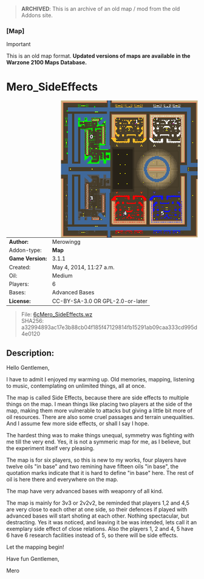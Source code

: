 > **ARCHIVED**: This is an archive of an old map / mod from the old Addons site.

### [Map]

> [!IMPORTANT]
> This is an old map format. **Updated versions of maps are available in the Warzone 2100 Maps Database.**

# Mero_SideEffects

<img src="./preview.jpg" align="right" />

| | |
| - | - |
| __Author:__ | Merowingg |
| Addon-type: | __Map__ |
| __Game Version:__ | 3.1.1 |
| Created: | May 4, 2014, 11:27 a.m. |
| Oil: | Medium |
| Players: | 6 |
| Bases: | Advanced Bases |
| __License:__ | CC-BY-SA-3.0 OR GPL-2.0-or-later |

> File: [6cMero_SideEffects.wz](https://github.com/Warzone2100/old-addons-site/raw/main/assets/265/6cMero_SideEffects.wz)  
> SHA256: a32994893ac17e3b88cb04f185f47129814fb15291ab09caa333cd995d4e0120

## Description:

Hello Gentlemen,

I have to admit I enjoyed my warming up. Old memories, mapping, listening to music, contemplating on unlimited things, all at once.

The map is called Side Effects, because there are side effects to multiple things on the map. I mean things like placing two players at the side of the map, making them more vulnerable to attacks but giving a little bit more of oil resources. There are also some cruel passages and terrain unequalities. And I assume few more side effects, or shall I say I hope.

The hardest thing was to make things unequal, symmetry was fighting with me till the very end. Yes, it is not a symmeric map for me, as I believe, but the experiment itself very pleasing.

The map is for six players, so this is new to my works, four players have twelve oils "in base" and two remining have fifteen oils "in base", the quotation marks indicate that it is hard to define "in base" here. The rest of oil is here there and everywhere on the map.

The map have very advanced bases with weaponry of all kind.

The map is mainly for 3v3 or 2v2v2, be reminded that players 1,2 and 4,5 are very close to each other at one side, so their defences if played with advanced bases will start shoting at each other. Nothing spectacular, but destracting. Yes it was noticed, and leaving it be was intended, lets call it an exemplary side effect of close relations. Also the players 1, 2 and 4, 5 have 6 have 6 research facilities instead of 5, so there will be side effects.

Let the mapping begin!

Have fun Gentlemen,

Mero

